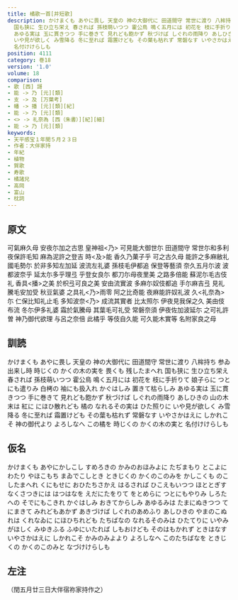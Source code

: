 ```yaml
---
title: 橘歌一首[并短歌]
description: かけまくも あやに畏し 天皇の 神の大御代に 田道間守 常世に渡り 八桙持ち 参ゐ出来し時 時じくの かくの木の実を 畏くも 残したまへれ
  国も狭に 生ひ立ち栄え 春されば 孫枝萌いつつ 霍公鳥 鳴く五月には 初花を 枝に手折りて 娘子らに つとにも遣りみ 白栲の 袖にも扱入れ かぐはしみ 置きて枯らしみ
  あゆる実は 玉に貫きつつ 手に巻きて 見れども飽かず 秋づけば しぐれの雨降り あしひきの 山の木末は 紅に にほひ散れども 橘の なれるその実は ひた照りに
  いや見が欲しく み雪降る 冬に至れば 霜置けども その葉も枯れず 常磐なす いやさかはえに しかれこそ 神の御代より よろしなへ この橘を 時じくの かくの木の実と
  名付けけらしも
position: 4111
category: 巻18
version: '1.0'
volume: 18
comparison:
- 歌 [西] 謌
- 能 -> 乃 [元][類]
- 支 -> 及 [万葉考]
- 幡 -> 播 [元][類][紀]
- 能 -> 乃 [元][類]
- <> -> 礼奈為 [西（朱書）][紀][細]
- 能 -> 乃 [元][類]
keywords:
- 天平感宝１年閏５月２３日
- 作者：大伴家持
- 年紀
- 植物
- 賀歌
- 寿歌
- 橘諸兄
- 高岡
- 富山
- 枕詞
---
```


## 原文

可氣麻久母 安夜尓加之古思 皇神祖<乃> 可見能大御世尓 田道間守 常世尓和多利 夜保許毛知 麻為泥許之登吉 時<及>能 香久乃菓子乎 可之古久母 能許之多麻敝礼 國毛勢尓 於非多知左加延 波流左礼婆 孫枝毛伊都追 保登等藝須 奈久五月尓波 波都波奈乎 延太尓多乎理弖 乎登女良尓 都刀尓母夜里美 之路多倍能 蘇泥尓毛古伎礼 香具<播>之美 於枳弖可良之美 安由流實波 多麻尓奴伎都追 手尓麻吉弖 見礼騰毛安加受 秋豆氣婆 之具礼<乃>雨零 阿之比奇能 夜麻能許奴礼波 久<礼奈為>尓 仁保比知礼止毛 多知波奈<乃> 成流其實者 比太照尓 伊夜見我保之久 美由伎布流 冬尓伊多礼婆 霜於氣騰母 其葉毛可礼受 常磐奈須 伊夜佐加波延尓 之可礼許曽 神乃御代欲理 与呂之奈倍 此橘乎 等伎自久能 可久能木實等 名附家良之母

## 訓読

かけまくも あやに畏し 天皇の 神の大御代に 田道間守 常世に渡り 八桙持ち 参ゐ出来し時 時じくの かくの木の実を 畏くも 残したまへれ 国も狭に 生ひ立ち栄え 春されば 孫枝萌いつつ 霍公鳥 鳴く五月には 初花を 枝に手折りて 娘子らに つとにも遣りみ 白栲の 袖にも扱入れ かぐはしみ 置きて枯らしみ あゆる実は 玉に貫きつつ 手に巻きて 見れども飽かず 秋づけば しぐれの雨降り あしひきの 山の木末は 紅に にほひ散れども 橘の なれるその実は ひた照りに いや見が欲しく み雪降る 冬に至れば 霜置けども その葉も枯れず 常磐なす いやさかはえに しかれこそ 神の御代より よろしなへ この橘を 時じくの かくの木の実と 名付けけらしも

## 仮名

かけまくも あやにかしこし すめろきの かみのおほみよに たぢまもり とこよにわたり やほこもち まゐでこしとき ときじくの かくのこのみを かしこくも のこしたまへれ くにもせに おひたちさかえ はるされば ひこえもいつつ ほととぎす なくさつきには はつはなを えだにたをりて をとめらに つとにもやりみ しろたへの そでにもこきれ かぐはしみ おきてからしみ あゆるみは たまにぬきつつ てにまきて みれどもあかず あきづけば しぐれのあめふり あしひきの やまのこぬれは くれなゐに にほひちれども たちばなの なれるそのみは ひたてりに いやみがほしく みゆきふる ふゆにいたれば しもおけども そのはもかれず ときはなす いやさかはえに しかれこそ かみのみよより よろしなへ このたちばなを ときじくの かくのこのみと なづけけらしも

## 左注

（閏五月廿三日大伴宿祢家持作之）
